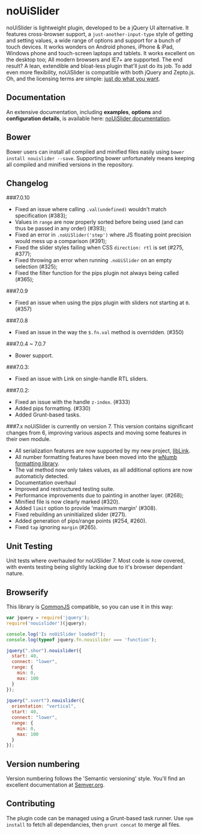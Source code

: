 # noUiSlider

noUiSlider is lightweight plugin, developed to be a jQuery UI alternative. It features cross-browser support, a `just-another-input-type` style of getting and setting values, a wide range of options and support for a bunch of touch devices. It works wonders on Android phones, iPhone & iPad, Windows phone and touch-screen laptops and tablets. It works excellent on the desktop too; All modern browsers and IE7+ are supported. The end result? A lean, extendible and bloat-less plugin that'll just do its job. To add even more flexibility, noUiSlider is compatible with both jQuery and Zepto.js. Oh, and the licensing terms are simple: [just do what you want](http://www.wtfpl.net/about/).

Documentation
-------
An extensive documentation, including **examples**, **options** and **configuration details**, is available here: [noUiSlider documentation](http://refreshless.com/nouislider/).

Bower
-----
Bower users can install all compiled and minified files easily using `bower install nouislider --save`. Supporting bower unfortunately means keeping all compiled and minified versions in the repository.

Changelog
---------
###7.0.10
+ Fixed an issue where calling `.val(undefined)` wouldn't match specification (#383);
+ Values in `range` are now properly sorted before being used (and can thus be passed in any order) (#393);
+ Fixed an error in `.noUiSlider('step')` where JS floating point precision would mess up a comparison (#391);
+ Fixed the slider styles failing when CSS `direction: rtl` is set (#275, #377);
+ Fixed throwing an error when running `.noUiSlider` on an empty selection (#325);
+ Fixed the filter function for the pips plugin not always being called (#365);

###7.0.9
+ Fixed an issue when using the pips plugin with sliders not starting at `0`. (#357)

###7.0.8
+ Fixed an issue in the way the `$.fn.val` method is overridden. (#350)

###7.0.4 ~ 7.0.7
+ Bower support.

###7.0.3:
+ Fixed an issue with Link on single-handle RTL sliders.

###7.0.2:
+ Fixed an issue with the handle `z-index`. (#333)
+ Added pips formatting. (#330)
+ Added Grunt-based tasks.

###7.x
noUiSlider is currently on version 7. This version contains significant changes from 6, improving various aspects and moving some features in their own module.
+ All serialization features are now supported by my new project, [libLink](http://refreshless.com/liblink/).
+ All number formatting features have been moved into the [wNumb formatting library](http://refreshless.com/wnumb/).
+ The val method now only takes values, as all additional options are now automaticly detected.
+ Documentation overhaul
+ Improved and restructured testing suite.
+ Performance improvements due to painting in another layer. (#268);
+ Minified file is now clearly marked (#320).
+ Added `limit` option to provide 'maximum margin' (#308).
+ Fixed rebuilding an uninitialized slider (#271).
+ Added generation of pips/range points (#254, #260).
+ Fixed `tap` ignoring `margin` (#265).

Unit Testing
------------
Unit tests where overhauled for noUiSlider 7. Most code is now covered, with events testing being slightly lacking due to it's browser dependant nature.

Browserify
----------
This library is [CommonJS](http://www.commonjs.org/) compatible, so you can use it in this way:

```javascript
var jquery = require('jquery');
require('nouislider')(jquery);

console.log('Is noUiSlider loaded?');
console.log(typeof jquery.fn.nouislider === 'function');

jquery(".shor").nouislider({
  start: 40,
  connect: "lower",
  range: {
    min: 0,
    max: 100
  }
});
 
jquery(".svert").nouislider({
  orientation: "vertical",
  start: 40,
  connect: "lower",
  range: {
    min: 0,
    max: 100
  }
});
```

Version numbering
------------------------------
Version numbering follows the 'Semantic versioning' style.
You'll find an excellent documentation at [Semver.org](http://semver.org/).

Contributing
------------------------------
The plugin code can be managed using a Grunt-based task runner.
Use `npm install` to fetch all dependancies, then `grunt concat` to merge all files.
